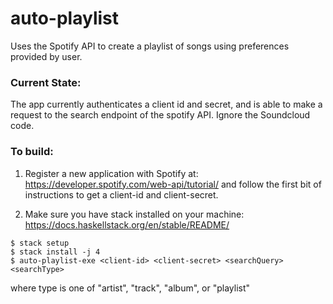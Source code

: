 # auto-playlist
Uses the Spotify API to create a playlist of songs using preferences provided by user.

### Current State:
The app currently authenticates a client id and secret, and is able to make a request to the search endpoint of the spotify API. Ignore the Soundcloud code.

### To build:
1) Register a new application with Spotify at: https://developer.spotify.com/web-api/tutorial/
   and follow the first bit of instructions to get a client-id and client-secret.

2) Make sure you have stack installed on your machine: https://docs.haskellstack.org/en/stable/README/

```
$ stack setup 
$ stack install -j 4
$ auto-playlist-exe <client-id> <client-secret> <searchQuery> <searchType> 
```

where type is one of "artist", "track", "album", or "playlist"


